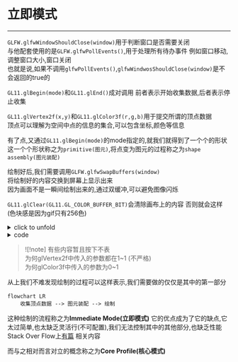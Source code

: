 # 立即模式

---

`GLFW.glfwWindowShouldClose(window)`用于判断窗口是否需要关闭  
与他配套使用的是`GLFW.glfwPollEvents()`,用于处理所有待办事件 例如窗口移动,调整窗口大小,窗口关闭  
也就是说,如果不调用`glfwPollEvents()`,`glfwWindwosShouldClose(window)`是不会返回的true的

`GL11.glBegin(mode)`和`GL11.glEnd()`成对调用 前者表示开始收集数据,后者表示停止收集

`GL11.glVertex2f(x,y)`和`GL11.glColor3f(r,g,b)`用于提交所谓的顶点数据  
顶点可以理解为空间中点的信息的集合,可以包含坐标,颜色等信息

有了点,又通过`GL11.glBegin(mode)`的mode指定的,就我们就得到了一个个的形状  
这一个个形状称之为`primitive(图元)`,将点变为图元的过程称之为`shape assembly(图元装配)`

绘制好后,我们需要调用`GLFW.glfwSwapBuffers(window)`  
将绘制好的内容交换到屏幕上显示出来  
因为画面不是一瞬间绘制出来的,通过双缓冲,可以避免图像闪烁

`GL11.glClear(GL11.GL_COLOR_BUFFER_BIT)`会清除画布上的内容 否则就会这样(色块感是因为gif只有256色)
<details>
<summary>click to unfold</summary>

![withoutGlClear](explainImmediateMode/withoutGlClear.gif)
</details>

<details>
<summary>code</summary>

````kotlin
var offset  = 0f.toFloat()
while (!GLFW.glfwWindowShouldClose(window)) {
    //GL11.glClear(GL11.GL_COLOR_BUFFER_BIT)

    GL11.glBegin(GL11.GL_TRIANGLES)
    GL11.glVertex2f(0f, 0.5f + offset)
    GL11.glColor3f(1f, 0f, 0f)
    GL11.glVertex2f(-0.5f, -0.5f+ offset)
    GL11.glColor3f(0f, 1f, 0f)
    GL11.glVertex2f(0.5f, -0.5f+ offset)
    GL11.glColor3f(0f, 0f, 1f)
    GL11.glEnd()

    offset+=0.001f

    GLFW.glfwSwapBuffers(window)
    GLFW.glfwPollEvents()
}
````

</details>  

> ![!note]
> 有些内容暂且按下不表  
> 为何glVertex2f中传入的参数都在1\~1 (不严格)  
> 为何glColor3f中传入的参数为0\~1

从上我们不难发现绘制的过程可以这样表示,我们需要做的仅仅是其中的第一部分

````mmd
flowchart LR
    收集顶点数据 --> 图元装配 --> 绘制
````

这种绘制的流程称之为**Immediate Mode(立即模式)**
它的优点成为了它的缺点,它太过简单,也太缺乏灵活行(不可配置),我们无法控制其中的其他部分,也缺乏性能  
Stack Over Flow上[有篇](https://stackoverflow.com/questions/6733934/what-does-immediate-mode-mean-in-opengl)
相关内容

而与之相对而言对立的概念称之为**Core Profile(核心模式)**